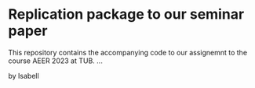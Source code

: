 # Replication package to our seminar paper 

This repository contains the accompanying code to our assignemnt to the course AEER 2023 at TUB. 
...


by 
Isabell
